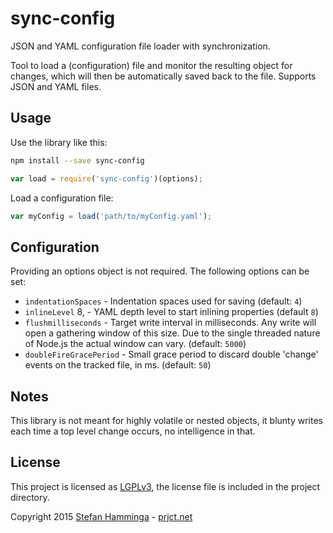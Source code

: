 # sync-config
JSON and YAML configuration file loader with synchronization.

Tool to load a (configuration) file and monitor the resulting object for changes,
which will then be automatically saved back to the file. Supports JSON and YAML
files.

## Usage
Use the library like this:
```bash
npm install --save sync-config
```

```javascript
var load = require('sync-config')(options);
```

Load a configuration file:

```javascript
var myConfig = load('path/to/myConfig.yaml');
```

## Configuration

Providing an options object is not required. The following options can be set:
* `indentationSpaces` - Indentation spaces used for saving (default: `4`)
* `inlineLevel` 8,  - YAML depth level to start inlining properties (default `8`)
* `flushmilliseconds` - Target write interval in milliseconds. Any write will open a gathering window of this size. Due to the single threaded nature of Node.js the actual window can vary. (default: `5000`)
* `doubleFireGracePeriod` - Small grace period to discard double 'change' events on the tracked file, in ms. (default: `50`)

## Notes

This library is not meant for highly volatile or nested objects, it blunty
writes each time a top level change occurs, no intelligence in that.

## License
This project is licensed as [LGPLv3](http://www.gnu.org/licenses/lgpl-3.0.html), the license file is included in the project directory.

Copyright 2015 [Stefan Hamminga](stefan@prjct.net) - [prjct.net](https://prjct.net)
